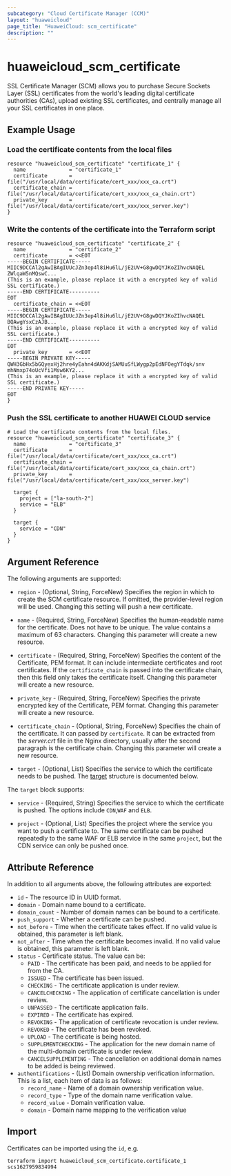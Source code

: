 ```yaml
---
subcategory: "Cloud Certificate Manager (CCM)"
layout: "huaweicloud"
page_title: "HuaweiCloud: scm_certificate"
description: ""
---
```


# huaweicloud_scm_certificate

SSL Certificate Manager (SCM) allows you to purchase Secure Sockets Layer (SSL) certificates from the world's leading
digital certificate authorities (CAs), upload existing SSL certificates, and centrally manage all your SSL certificates
in one place.

## Example Usage

### Load the certificate contents from the local files

```hcl
resource "huaweicloud_scm_certificate" "certificate_1" {
  name              = "certificate_1"
  certificate       = file("/usr/local/data/certificate/cert_xxx/xxx_ca.crt")
  certificate_chain = file("/usr/local/data/certificate/cert_xxx/xxx_ca_chain.crt")
  private_key       = file("/usr/local/data/certificate/cert_xxx/xxx_server.key")
}
```

### Write the contents of the certificate into the Terraform script

```hcl
resource "huaweicloud_scm_certificate" "certificate_2" {
  name              = "certificate_2"
  certificate       = <<EOT
-----BEGIN CERTIFICATE-----
MIIC9DCCAl2gAwIBAgIUUcJZn3ep4l8iHu6lL/jE2UV+G8gwDQYJKoZIhvcNAQEL
ZWlqaW5nMQswC...
(This is an example, please replace it with a encrypted key of valid SSL certificate.)
-----END CERTIFICATE----------
EOT
  certificate_chain = <<EOT
-----BEGIN CERTIFICATE-----
MIIC9DCCAl2gAwIBAgIUUcJZn3ep4l8iHu6lL/jE2UV+G8gwDQYJKoZIhvcNAQEL
BQAwgYsxCzAJB...
(This is an example, please replace it with a encrypted key of valid SSL certificate.)
-----END CERTIFICATE----------
EOT
  private_key       = <<EOT
-----BEGIN PRIVATE KEY-----
QWH3GbHx5bGQyexHj2hre4yEahn4dAKKdjSAMUuSfLWygp2pEdNFOegYTdqk/snv
mhNmxp74oUcVfi1Msw6KY2...
(This is an example, please replace it with a encrypted key of valid SSL certificate.)
-----END PRIVATE KEY-----
EOT
}
```

### Push the SSL certificate to another HUAWEI CLOUD service

```hcl
# Load the certificate contents from the local files.
resource "huaweicloud_scm_certificate" "certificate_3" {
  name              = "certificate_3"
  certificate       = file("/usr/local/data/certificate/cert_xxx/xxx_ca.crt")
  certificate_chain = file("/usr/local/data/certificate/cert_xxx/xxx_ca_chain.crt")
  private_key       = file("/usr/local/data/certificate/cert_xxx/xxx_server.key")

  target {
    project = ["la-south-2"]
    service = "ELB"
  }

  target {
    service = "CDN"
  }
}
```

## Argument Reference

The following arguments are supported:

* `region` - (Optional, String, ForceNew) Specifies the region in which to create the SCM certificate resource.
  If omitted, the provider-level region will be used.
  Changing this setting will push a new certificate.

* `name` - (Required, String, ForceNew) Specifies the human-readable name for the certificate.
  Does not have to be unique. The value contains a maximum of 63 characters.
  Changing this parameter will create a new resource.

* `certificate` - (Required, String, ForceNew) Specifies the content of the Certificate, PEM format.
  It can include intermediate certificates and root certificates. If the `certificate_chain` is passed into
  the certificate chain, then this field only takes the certificate itself.
  Changing this parameter will create a new resource.

* `private_key` - (Required, String, ForceNew) Specifies the private encrypted key of the Certificate, PEM format.
  Changing this parameter will create a new resource.

* `certificate_chain` - (Optional, String, ForceNew) Specifies the chain of the certificate.
  It can passed by `certificate`. It can be extracted from the *server.crt* file in the Nginx directory,
  usually after the second paragraph is the certificate chain.
  Changing this parameter will create a new resource.

* `target` - (Optional, List) Specifies the service to which the certificate needs to be pushed.
The [target](#block_target) structure is documented below.

<a name="block_target"></a>
The `target` block supports:

* `service` - (Required, String) Specifies the service to which the certificate is pushed. The options include `CDN`,`WAF`
  and `ELB`.

* `project` - (Optional, List) Specifies the project where the service you want to push a certificate to. The same certificate
  can be pushed repeatedly to the same WAF or ELB service in the same `project`, but the CDN service can only be pushed
  once.

## Attribute Reference

In addition to all arguments above, the following attributes are exported:

* `id` - The resource ID in UUID format.
* `domain` - Domain name bound to a certificate.
* `domain_count` - Number of domain names can be bound to a certificate.
* `push_support` - Whether a certificate can be pushed.
* `not_before` - Time when the certificate takes effect. If no valid value is obtained, this parameter is left blank.
* `not_after` - Time when the certificate becomes invalid. If no valid value is obtained, this parameter is left blank.
* `status` - Certificate status. The value can be:
  + `PAID` - The certificate has been paid, and needs to be applied for from the CA.
  + `ISSUED` - The certificate has been issued.
  + `CHECKING` - The certificate application is under review.
  + `CANCELCHECKING` - The application of certificate cancellation is under review.
  + `UNPASSED` - The certificate application fails.
  + `EXPIRED` - The certificate has expired.
  + `REVOKING` - The application of certificate revocation is under review.
  + `REVOKED` - The certificate has been revoked.
  + `UPLOAD` - The certificate is being hosted.
  + `SUPPLEMENTCHECKING` - The application for the new domain name of the multi-domain certificate is under review.
  + `CANCELSUPPLEMENTING` - The cancellation on additional domain names to be added is being reviewed.
* `authentifications` - (List) Domain ownership verification information.
  This is a list, each item of data is as follows:
  + `record_name` - Name of a domain ownership verification value.
  + `record_type` - Type of the domain name verification value.
  + `record_value` - Domain verification value.
  + `domain` - Domain name mapping to the verification value

## Import

Certificates can be imported using the `id`, e.g.

```shell
terraform import huaweicloud_scm_certificate.certificate_1 scs1627959834994
```
